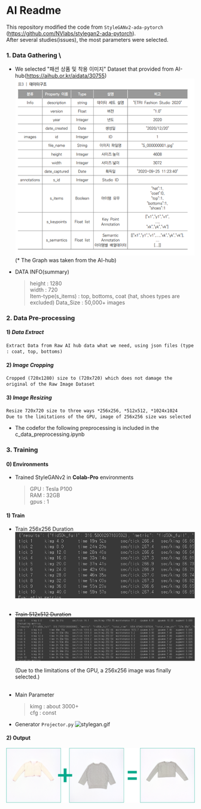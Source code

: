 # AI Readme

This repository modified the code from `StyleGANv2-ada-pytorch` (https://github.com/NVlabs/stylegan2-ada-pytorch). \
After several studies(issues), the most parameters were selected. 

### 1. Data Gathering \

- We selected "패션 상품 및 착용 이미지" Dataset that provided from AI-hub(https://aihub.or.kr/aidata/30755)
![img.png](readmeImage/img.png) \
  (* The Graph was taken from the AI-hub)
  
- DATA INFO(summary)
  > height : 1280 \
    width : 720 \
    Item-type(s_items) : top, bottoms, coat (hat, shoes types are excluded)
    Data_Size : 50,000+ images
    
    
### 2. Data Pre-processing

#### 1) <i>Data Extract</i>
    Extract Data from Raw AI hub data what we need, using json files (type : coat, top, bottoms)  

#### 2) <i>Image Cropping</i>

    Cropped (720x1280) size to (720x720) which does not damage the original of the Raw Image Dataset

#### 3) <i>Image Resizing</i>

    Resize 720x720 size to three ways *256x256, *512x512, *1024x1024
    Due to the limitations of the GPU, image of 256x256 size was selected
* The codefor the following preprocessing is included in the c_data_preprocessing.ipynb

### 3. Training
#### 0) Environments
- Trained StyleGANv2 in <b>Colab-Pro</b> environments 
  > GPU : Tesla P100\
  RAM : 32GB\
  gpus : 1
  
#### 1) Train
- Train 256x256 Duration
    ![img_2.png](readmeImage/img_2.png)<br/><br/>
  
- ~~Train 512x512 Duration~~
    ![img_1.png](readmeImage/img_1.png)

    (Due to the limitations of the GPU, a 256x256 image was finally selected.)<br/><br/>
- Main Parameter
    >kimg : about 3000+ \
     cfg : const
     
- Generator `Projector.py`
  ![stylegan.gif](readmeImage/stylegan.gif)

#### 2) Output
![stylegan_output.png](readmeImage/stylegan_output.png) 
